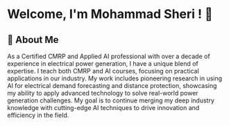 
# Welcome, I'm Mohammad Sheri ! 👋


## 🚀 About Me
As a Certified CMRP and Applied AI professional with over a decade of experience in electrical power generation, I have a unique blend of expertise. I teach both CMRP and AI courses, focusing on practical applications in our industry. My work includes pioneering research in using AI for electrical demand forecasting and distance protection, showcasing my ability to apply advanced technology to solve real-world power generation challenges. My goal is to continue merging my deep industry knowledge with cutting-edge AI techniques to drive innovation and efficiency in the field.
